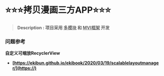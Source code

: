 # **⭐⭐⭐拷贝漫画三方APP⭐⭐⭐**

> **Description : 项目采用 <u>多模块</u> 和 <u>MVI框架</u> 开发**

### **问题参考**

**自定义可缩放RecyclerView**
- **[https://ekibun.github.io/ekibook/2020/03/19/scalablelayoutmanager/](https://)**